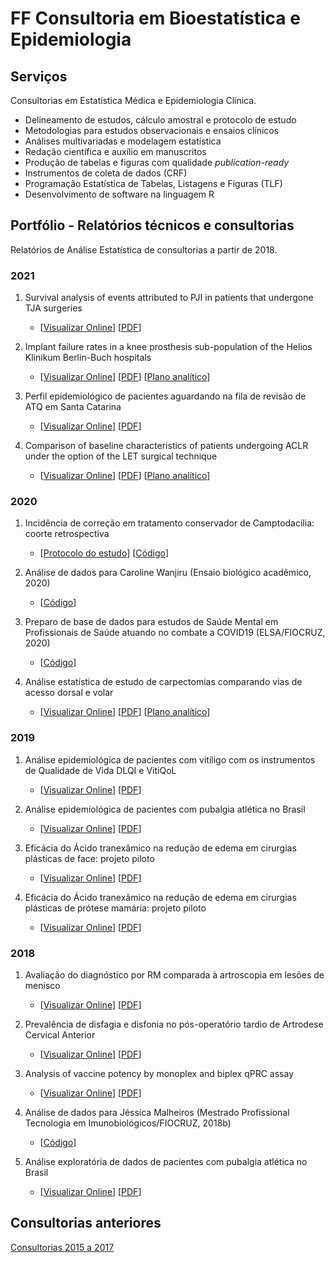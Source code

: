 # FF Consultoria em Bioestatística e Epidemiologia

## Serviços

Consultorias em Estatística Médica e Epidemiologia Clínica.

- Delineamento de estudos, cálculo amostral e protocolo de estudo
- Metodologias para estudos observacionais e ensaios clínicos
- Análises multivariadas e modelagem estatística
- Redação científica e auxílio em manuscritos
- Produção de tabelas e figuras com qualidade *publication-ready*
- Instrumentos de coleta de dados (CRF)
- Programação Estatística de Tabelas, Listagens e Figuras (TLF)
- Desenvolvimento de software na linguagem R

## Portfólio - Relatórios técnicos e consultorias

Relatórios de Análise Estatística de consultorias a partir de 2018.
<!-- Em algumas consultorias a interpretação dos resultados foi comunicada em reunião, sem a emissão de relatório formal. -->
<!-- Nesses casos, o link mostra apenas os resultados brutos (tabelas e figuras). -->

<!-- 1. title -->
<!--     - [[Visualizar Online][SAR-yyy-NNN-XX-md]] -->
<!--     [[PDF][SAR-yyy-NNN-XX-pdf]] -->
<!--     [[Plano analítico][SAR-yyy-NNN-XX-sap]] -->


### 2021

1. Survival analysis of events attributed to PJI in patients that undergone TJA surgeries
    - [[Visualizar Online][SAR-2021-001-md]]
    [[PDF][SAR-2021-001-pdf]]

1. Implant failure rates in a knee prosthesis sub-population of the Helios Klinikum Berlin-Buch hospitals
    - [[Visualizar Online][SAR-2021-002-md]]
    [[PDF][SAR-2021-002-pdf]]
	[[Plano analítico][SAR-2021-002-sap]]

1. Perfil epidemiológico de pacientes aguardando na fila de revisão de ATQ em Santa Catarina
   - [[Visualizar Online][SAR-2021-003-md]]
   [[PDF][SAR-2021-003-pdf]]

1. Comparison of baseline characteristics of patients undergoing ACLR under the option of the LET surgical technique
    - [[Visualizar Online][SAR-2021-004-md]]
    [[PDF][SAR-2021-004-pdf]]
    [[Plano analítico][SAR-2021-004-sap]]


### 2020

1. Incidência de correção em tratamento conservador de Camptodacilia: coorte retrospectiva
    - [[Protocolo do estudo][SAR-2020-004-PROT]]
    [[Código][SAR-2020-004-repo]]

1. Análise de dados para Caroline Wanjiru (Ensaio biológico acadêmico, 2020)
    - [[Código][SAR-2020-003-repo]]

1. Preparo de base de dados para estudos de Saúde Mental em Profissionais de Saúde atuando no combate a COVID19 (ELSA/FIOCRUZ, 2020)
    - [[Código][dataclean-SMPS-covid19]]

1. Análise estatística de estudo de carpectomias comparando vias de acesso dorsal e volar
    - [[Visualizar Online][SAR-2020-001-md]]
    [[PDF][SAR-2020-001-PDF]]
    [[Plano analítico][SAR-2020-001-SAP]]


### 2019

1. Análise epidemiológica de pacientes com vitiligo com os instrumentos de Qualidade de Vida DLQI e VitiQoL
    - [[Visualizar Online][SAR-2019-002-md]]
    [[PDF][SAR-2019-002-pdf]]

1. Análise epidemiológica de pacientes com pubalgia atlética no Brasil
    - [[Visualizar Online][SAR-2019-001-md]]
    [[PDF][SAR-2019-001-pdf]]

1. Eficácia do Ácido tranexâmico na redução de edema em cirurgias plásticas de face: projeto piloto
    - [[Visualizar Online][SAR-2019-003-md]]
    [[PDF][SAR-2019-003-pdf]]

1. Eficácia do Ácido tranexâmico na redução de edema em cirurgias plásticas de prótese mamária: projeto piloto
    - [[Visualizar Online][SAR-2019-004-md]]
    [[PDF][SAR-2019-004-pdf]]


### 2018

1. Avaliação do diagnóstico por RM comparada à artroscopia em lesões de menisco
    - [[Visualizar Online][SAR-2018-001-md]]
    [[PDF][SAR-2018-001-PDF]]

1. Prevalência de disfagia e disfonia no pós-operatório tardio de Artrodese Cervical Anterior
    - [[Visualizar Online][SAR-2018-004-MD]]
    [[PDF][SAR-2018-004-PDF]]

1. Analysis of vaccine potency by monoplex and biplex qPRC assay
      - [[Visualizar Online][SAR-2018-005-MD]]
      [[PDF][SAR-2018-005-PDF]]

1. Análise de dados para Jéssica Malheiros (Mestrado Profissional Tecnologia em Imunobiológicos/FIOCRUZ, 2018b)
    - [[Código][SAR-2018-006-repo]]

1. Análise exploratória de dados de pacientes com pubalgia atlética no Brasil
      - [[Visualizar Online][SAR-2018-003-MD]]
      [[PDF][SAR-2018-003-PDF]]

## Consultorias anteriores

[Consultorias 2015 a 2017](Anteriores.md)

<!-- --- -->

[SAR-2021-001-md]: https://github.com/philsf-biostat/analise_dados_LT_2021/blob/master/report/analise_dados_LT_2021-v01.md
[SAR-2021-001-pdf]: https://docs.google.com/viewer?url=https://github.com/philsf-biostat/analise_dados_LT_2021/raw/master/report/analise_dados_LT_2021-v01.pdf

[SAR-2021-002-md]: https://github.com/philsf-biostat/analise_dados_JF_2021/blob/main/report/analise_dados_JF_2021-v02.md
[SAR-2021-002-pdf]: https://docs.google.com/viewer?url=https://github.com/philsf-biostat/analise_dados_JF_2021/raw/main/report/analise_dados_JF_2021-v02.pdf
[SAR-2021-002-sap]: https://docs.google.com/viewer?url=https://github.com/philsf-biostat/analise_dados_JF_2021/raw/main/report/SAP_analise_dados_JF_2021-v01.pdf

[sar-2021-003-md]: https://github.com/philsf-biostat/SAR-2021-003-FP/blob/main/report/SAR-2021-003-FP-v01.md
[sar-2021-003-pdf]: https://docs.google.com/viewer?url=https://github.com/philsf-biostat/SAR-2021-003-FP/raw/main/report/SAR-2021-003-FP-v01.pdf

[sar-2021-004-md]: https://github.com/philsf-biostat/SAR-2021-004-TV/blob/main/report/SAR-2021-004-TV-v02.md
[sar-2021-004-pdf]: https://docs.google.com/viewer?url=https://github.com/philsf-biostat/SAR-2021-004-TV/raw/main/report/SAR-2021-004-TV-v02.pdf
[sar-2021-004-sap]: https://docs.google.com/viewer?url=https://github.com/philsf-biostat/SAR-2021-004-TV/raw/main/report/SAP-2021-004-TV-v02.pdf

[sar-2020-001-md]: https://github.com/philsf-biostat/SAR-2020-001-DM/blob/master/report/SAR-2020-001-DM-v01.md
[sar-2020-001-pdf]: https://docs.google.com/viewer?url=https://github.com/philsf-biostat/SAR-2020-001-DM/raw/master/report/SAR-2020-001-DM-v01.pdf
[sar-2020-001-sap]: https://docs.google.com/viewer?url=https://github.com/philsf-biostat/SAR-2020-001-DM/raw/master/report/SAP-2020-001-DM-v01.pdf

[dataclean-smps-covid19]: https://github.com/philsf/dataclean-SMPS-covid19

[sar-2020-003-repo]: https://github.com/philsf-biostat/analise_dados_CW_2020

[sar-2020-004-prot]: https://docs.google.com/document/d/1zP3gHyTGvFkuKGh59t9Mqt87xMId9_UE/export?format=pdf
[sar-2020-004-repo]: https://github.com/philsf-biostat/analise_dados_MC_2020

[sar-2019-001-md]: https://github.com/philsf-biostat/SAR-2019-001-RG/blob/master/report/analise_dados_RG_2019-v01.md
[sar-2019-001-pdf]: https://docs.google.com/viewer?url=https://github.com/philsf-biostat/SAR-2019-001-RG/raw/master/report/analise_dados_RG_2019-v01.pdf

[sar-2019-002-md]: https://github.com/philsf-biostat/SAR-2019-002-FC/blob/master/report/SAR-2019-002-FC-v01.md
[sar-2019-002-pdf]: https://docs.google.com/viewer?url=https://github.com/philsf-biostat/SAR-2019-002-FC/raw/master/report/SAR-2019-002-FC-v01.pdf

[sar-2019-003-md]: https://github.com/philsf-biostat/analise_dados_VL_2019a/blob/master/report/analise_dados_VL_2019a-v01.md
[sar-2019-003-pdf]: https://docs.google.com/viewer?url=https://github.com/philsf-biostat/analise_dados_VL_2019a/raw/master/report/analise_dados_VL_2019a-v01.pdf

[sar-2019-004-md]: https://github.com/philsf-biostat/analise_dados_VL_2019b/blob/master/report/analise_dados_VL_2019b-v01.md
[sar-2019-004-pdf]: https://docs.google.com/viewer?url=https://github.com/philsf-biostat/analise_dados_VL_2019b/raw/master/report/analise_dados_VL_2019b-v01.pdf

[sar-2018-001-md]: https://github.com/philsf-biostat/SAR-2018-001-AL/blob/master/report/SAR-2018-001-AL-v01.md
[sar-2018-001-pdf]: https://docs.google.com/viewer?url=https://github.com/philsf-biostat/SAR-2018-001-AL/raw/master/report/SAR-2018-001-AL-v01.pdf

[sar-2018-002-repo]: https://github.com/philsf-biostat/SAR-2018-002-RC

[sar-2018-003-md]: https://github.com/philsf-biostat/SAR-2018-003-RG/blob/master/report/analise_dados_RG_2018-v01.md
[sar-2018-003-pdf]: https://docs.google.com/viewer?url=https://github.com/philsf-biostat/SAR-2018-003-RG/raw/master/report/analise_dados_RG_2018-v01.pdf

[sar-2018-004-md]: https://github.com/philsf-biostat/analise_dados_FC_2018a/blob/master/report/analise_dados_FC_2018a-v01.md
[sar-2018-004-pdf]: https://docs.google.com/viewer?url=https://github.com/philsf-biostat/analise_dados_FC_2018a/raw/master/report/analise_dados_FC_2018a-v01.pdf

[sar-2018-005-md]: https://github.com/philsf-biostat/analise_dados_JM_2018a/blob/master/report/analise_dados_JM_2018a-v01.md
[sar-2018-005-pdf]: https://docs.google.com/viewer?url=https://github.com/philsf-biostat/analise_dados_JM_2018a/raw/master/report/analise_dados_JM_2018a-v01.pdf

[sar-2018-006-repo]: https://github.com/philsf-biostat/analise_dados_JM_2018b
